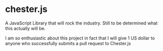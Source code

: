 # chester.js
A JavaScript Library that will rock the industry. Still to be determined what this actually will be.

I am so enthusiastic about this project in fact that I will give 1 US dollar to anyone who successfully submits a pull request to Chester.js
